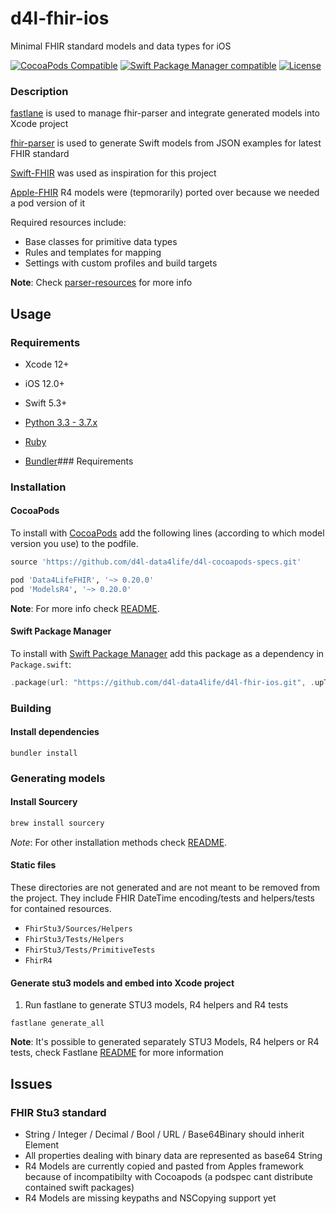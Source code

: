 # d4l-fhir-ios
Minimal FHIR standard models and data types for iOS

[![CocoaPods Compatible](https://img.shields.io/badge/pod-v0.20.0-blue.svg)](https://github.com/CocoaPods/CocoaPods)
[![Swift Package Manager compatible](https://img.shields.io/badge/SPM-compatible-brightgreen.svg?style=flat&colorA=28a745&&colorB=4E4E4E)](https://github.com/apple/swift-package-manager)
[![License](https://img.shields.io/badge/license-PRIVATE-blue.svg)](https://github.com/d4l-data4life/d4l-fhir-ios/blob/main/LICENSE)


### Description
[fastlane](https://fastlane.tools/) is used to manage fhir-parser and integrate generated models into Xcode project

[fhir-parser](https://github.com/gesundheitscloud/fhir-parser) is used to generate Swift models from JSON examples for latest FHIR standard

[Swift-FHIR](https://github.com/smart-on-fhir/Swift-FHIR) was used as inspiration for this project

[Apple-FHIR](https://github.com/apple/FHIRModels) R4 models were (tepmorarily) ported over because we needed a pod version of it

Required resources include:
* Base classes for primitive data types
* Rules and templates for mapping
* Settings with custom profiles and build targets

**Note**: Check [parser-resources](parser-resources/) for more info

## Usage
### Requirements
* Xcode 12+
* iOS 12.0+
* Swift 5.3+

* [Python 3.3 - 3.7.x](https://www.python.org/)
* [Ruby](https://www.ruby-lang.org/)
* [Bundler](http://bundler.io/)### Requirements

### Installation

#### CocoaPods

To install with [CocoaPods](https://cocoapods.org/) add the following lines (according to which model version you use) to the podfile.

```ruby
source 'https://github.com/d4l-data4life/d4l-cocoapods-specs.git'

pod 'Data4LifeFHIR', '~> 0.20.0'
pod 'ModelsR4', '~> 0.20.0'
```

**Note**: For more info check [README](https://github.com/d4l-data4life/d4l-cocoapods-specs/blob/master/README.md).

#### Swift Package Manager

To install with [Swift Package Manager](https://swift.org/package-manager/) add this package as a dependency in `Package.swift`:

```swift
.package(url: "https://github.com/d4l-data4life/d4l-fhir-ios.git", .upToNextMinor(from: "0.20.0"))
```

### Building

#### Install dependencies
```
bundler install
```

### Generating models

#### Install Sourcery

```sh
brew install sourcery
```
*Note*: For other installation methods check [README](https://github.com/krzysztofzablocki/Sourcery).

#### Static files
These directories are not generated and are not meant to be removed from the project. They include FHIR DateTime encoding/tests and helpers/tests for contained resources.
* `FhirStu3/Sources/Helpers`
* `FhirStu3/Tests/Helpers`
* `FhirStu3/Tests/PrimitiveTests`
* `FhirR4`

#### Generate stu3 models and embed into Xcode project
1. Run fastlane to generate STU3 models, R4 helpers and R4 tests  
```
fastlane generate_all
```

**Note**: It's possible to generated separately STU3 Models, R4 helpers or R4 tests, check Fastlane [README](fastlane/README.md) for more information

## Issues
### FHIR Stu3 standard
- String / Integer / Decimal / Bool / URL / Base64Binary should inherit Element
- All properties dealing with binary data are represented as base64 String
- R4 Models are currently copied and pasted from Apples framework because of incompatibilty with Cocoapods (a podspec cant distribute contained swift packages)
- R4 Models are missing keypaths and NSCopying support yet
